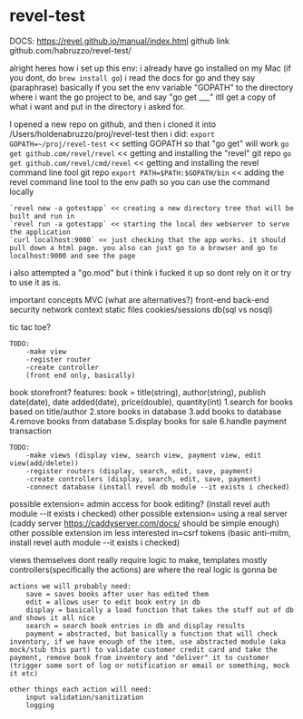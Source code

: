 # revel-test


DOCS: https://revel.github.io/manual/index.html
github link github.com/habruzzo/revel-test/

alright heres how i set up this env:
i already have go installed on my Mac (if you dont, do `brew install go`)
i read the docs for go and they say (paraphrase) basically if you set the env variable "GOPATH" to the directory where i want the go project to be, and say "go get ___" itll get a copy of what i want and put in the directory i asked for.

I opened a new repo on github, and then i cloned it into /Users/holdenabruzzo/proj/revel-test
then i did:
    `export GOPATH=~/proj/revel-test` << setting GOPATH so that "go get" will work
    `go get github.com/revel/revel` << getting and installing the "revel" git repo
    `go get github.com/revel/cmd/revel` << getting and installing the revel command line tool git repo
    `export PATH=$PATH:$GOPATH/bin` << adding the revel command line tool to the env path so you can use the command locally

    `revel new -a gotestapp` << creating a new directory tree that will be built and run in
    `revel run -a gotestapp` << starting the local dev webserver to serve the application
    `curl localhost:9000` << just checking that the app works. it should pull down a html page. you also can just go to a browser and go to localhost:9000 and see the page

i also attempted a "go.mod" but i think i fucked it up so dont rely on it or try to use it as is.

important concepts
    MVC (what are alternatives?)
    front-end
    back-end
    security
    network
    context
    static files
    cookies/sessions
    db(sql vs nosql)

tic tac toe?

    TODO:
        -make view
        -register router
        -create controller
        (front end only, basically)

book storefront?
    features:
        book = title(string), author(string), publish date(date), date added(date), price(double), quantity(int)
        1.search for books based on title/author
        2.store books in database
        3.add books to database
        4.remove books from database
        5.display books for sale
        6.handle payment transaction

    TODO:
        -make views (display view, search view, payment view, edit view(add/delete))
        -register routers (display, search, edit, save, payment)
        -create controllers (display, search, edit, save, payment)
        -connect database (install revel db module --it exists i checked)

possible extension= admin access for book editing? (install revel auth module --it exists i checked)
other possible extension= using a real server (caddy server https://caddyserver.com/docs/ should be simple enough)
other possible extension im less interested in=csrf tokens (basic anti-mitm, install revel auth module --it exists i checked)

views themselves dont really require logic to make, templates mostly
controllers(specifically the actions) are where the real logic is gonna be

    actions we will probably need:
        save = saves books after user has edited them
        edit = allows user to edit book entry in db
        display = basically a load function that takes the stuff out of db and shows it all nice
        search = search book entries in db and display results
        payment = abstracted, but basically a function that will check inventory, if we have enough of the item, use abstracted module (aka mock/stub this part) to validate customer credit card and take the payment, remove book from inventory and "deliver" it to customer (trigger some sort of log or notification or email or something, mock it etc)

    other things each action will need:
        input validation/sanitization
        logging


